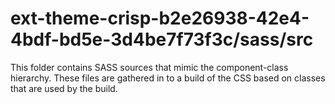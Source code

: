 # ext-theme-crisp-b2e26938-42e4-4bdf-bd5e-3d4be7f73f3c/sass/src

This folder contains SASS sources that mimic the component-class hierarchy. These files
are gathered in to a build of the CSS based on classes that are used by the build.
